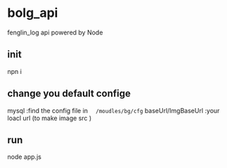 # bolg_api
fenglin_log api powered by Node
## init
npn i
## change you  default confige 
 mysql :find the config file in ```  /moudles/bg/cfg```
 baseUrl/ImgBaseUrl :your loacl url (to make image src  )
 
## run
node app.js
